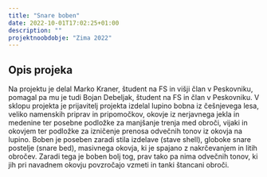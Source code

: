```yaml
---
title: "Snare boben"
date: 2022-10-01T17:02:25+01:00
description: ""
projektnoobdobje: "Zima 2022"
---
```

## Opis projeka
Na projektu je delal Marko Kraner, študent na FS in višji član v Peskovniku, pomagal pa mu je tudi Bojan Debeljak, študent na FS in član v Peskovniku. V sklopu projekta je prijavitelj projekta izdelal lupino bobna iz češnjevega lesa, veliko namenskih priprav in pripomočkov, okovje iz nerjavnega jekla in medenine ter posebne podložke za manjšanje trenja med obroči, vijaki in okovjem ter podložke za izničenje prenosa odvečnih tonov iz okovja na lupino. Boben je poseben zaradi stila izdelave (stave shell), globoke snare postelje (snare bed), masivnega okovja, ki je spajano z nakrčevanjem in litih obročev. Zaradi tega je boben bolj tog, prav tako pa nima odvečnih tonov, ki jih pri navadnem okovju povzročajo vzmeti in tanki štancani obroči.